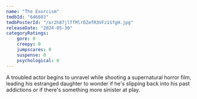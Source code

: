 ```yaml
---
name: "The Exorcism"
tmdbId: "646683"
tmdbPosterId: "/ar2h87jlTfMlrDZefR3VFz1SfgH.jpg"
releaseDate: "2024-05-30"
categoryRatings:
    gore: 0
    creepy: 0
    jumpscares: 0
    suspense: 0
    psychological: 0
---
```

A troubled actor begins to unravel while shooting a supernatural horror film, leading his estranged daughter to wonder if he's slipping back into his past addictions or if there's something more sinister at play.
